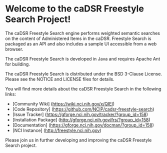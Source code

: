 Welcome to the caDSR Freestyle Search Project!
=====================================

The caDSR Freestyle Search engine performs weighted semantic searches on the content of Administered Items in the caDSR. Freestyle Search is packaged as an API and also includes a sample UI accessible from a web browser.

The caDSR Freestyle Search is developed in Java and requires Apache Ant for building.

The caDSR Freestyle Search is distributed under the BSD 3-Clause License.
Please see the NOTICE and LICENSE files for details.

You will find more details about the caDSR Freestyle Search in the following links:

 * [Community Wiki] (https://wiki.nci.nih.gov/x/QIEI)
 * [Code Repository] (https://github.com/NCIP/cadsr-freestyle-search)
 * [Issue Tracker] (https://gforge.nci.nih.gov/tracker/?group_id=158)
 * [Installation Package] (http://gforge.nci.nih.gov/frs/?group_id=158)
 * [Documentation] (https://gforge.nci.nih.gov/docman/?group_id=158)
 * [NCI Instance] (http://freestyle.nci.nih.gov) 
 

Please join us in further developing and improving the caDSR Freestyle Search project.
